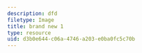 ```yaml
---
description: dfd
filetype: Image
title: brand new 1
type: resource
uid: d3b0e644-c06a-4746-a203-e0ba0fc5c70b
---
```

